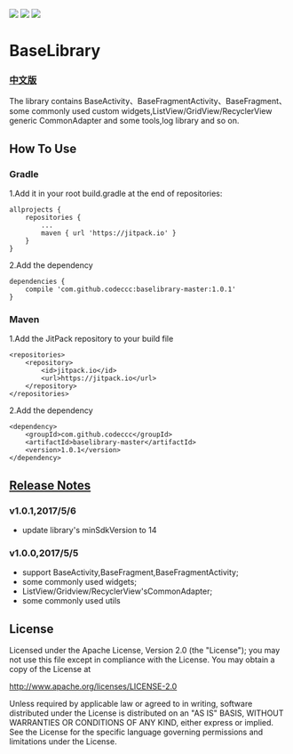 ![](https://img.shields.io/hexpm/l/plug.svg) 
![](https://img.shields.io/badge/JitPack-1.0.1-green.svg)
![](https://img.shields.io/badge/maven-1.0.1-orange.svg)

 # BaseLibrary 
### [中文版](https://github.com/FancyOnePoint/BaseLibrary)
The library contains BaseActivity、BaseFragmentActivity、BaseFragment、some commonly used custom widgets,ListView/GridView/RecyclerView generic CommonAdapter and some tools,log library and so on.

## How To Use

### Gradle

1.Add it in your root build.gradle at the end of repositories:

```
allprojects {
	repositories {
		...
		maven { url 'https://jitpack.io' }
	}
}
```

2.Add the dependency
```
dependencies {
	compile 'com.github.codeccc:baselibrary-master:1.0.1'
}
```

### Maven

1.Add the JitPack repository to your build file

```
<repositories>
	<repository>
	    <id>jitpack.io</id>
	    <url>https://jitpack.io</url>
	</repository>
</repositories>
```

2.Add the dependency

```
<dependency>
    <groupId>com.github.codeccc</groupId>
    <artifactId>baselibrary-master</artifactId>
    <version>1.0.1</version>
</dependency>
```

## [Release Notes](https://github.com/codeccc/baselibrary-master/blob/master/docs/update.md "更新日志")

### v1.0.1,2017/5/6
- update library's minSdkVersion to 14

### v1.0.0,2017/5/5

- support BaseActivity,BaseFragment,BaseFragmentActivity;
- some commonly used widgets;
- ListView/Gridview/RecyclerView'sCommonAdapter;
- some commonly used utils

## License

Licensed under the Apache License, Version 2.0 (the "License"); you may not use this file except in compliance with the License. You may obtain a copy of the License at

http://www.apache.org/licenses/LICENSE-2.0

Unless required by applicable law or agreed to in writing, software distributed under the License is distributed on an "AS IS" BASIS, WITHOUT WARRANTIES OR CONDITIONS OF ANY KIND, either express or implied. See the License for the specific language governing permissions and limitations under the License.
